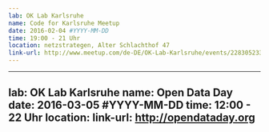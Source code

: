 ```yaml
---
lab: OK Lab Karlsruhe
name: Code for Karlsruhe Meetup
date: 2016-02-04 #YYYY-MM-DD
time: 19:00 - 21 Uhr
location: netzstrategen, Alter Schlachthof 47
link-url: http://www.meetup.com/de-DE/OK-Lab-Karlsruhe/events/228305233/
---
```

---
lab: OK Lab Karlsruhe
name: Open Data Day
date: 2016-03-05 #YYYY-MM-DD
time: 12:00 - 22 Uhr
location: 
link-url: http://opendataday.org
---
